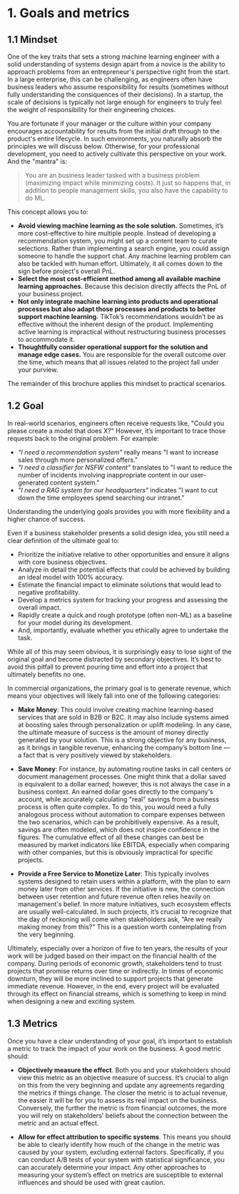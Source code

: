 # 1. Goals and metrics

## 1.1 Mindset

One of the key traits that sets a strong machine learning engineer with a solid understanding of systems design apart from a novice is the ability to approach problems from an entrepreneur's perspective right from the start. In a large enterprise, this can be challenging, as engineers often have business leaders who assume responsibility for results (sometimes without fully understanding the consiquences of their decisions). In a startup, the scale of decisions is typically not large enough for engineers to truly feel the weight of responsibility for their engineering choices.

You are fortunate if your manager or the culture within your company encourages accountability for results from the initial draft through to the product's entire lifecycle. In such environments, you naturally absorb the principles we will discuss below. Otherwise, for your professional development, you need to actively cultivate this perspective on your work. And the "mantra" is:

> You are an business leader tasked with a business problem (maximizing impact while minimizing costs). It just so happens that, in addition to people management skills, you also have the capability to do ML.

This concept allows you to:
- **Avoid viewing machine learning as the sole solution.** Sometimes, it’s more cost-effective to hire multiple people. Instead of developing a recommendation system, you might set up a content team to curate selections. Rather than implementing a search engine, you could assign someone to handle the support chat. Any machine learning problem can also be tackled with human effort. Ultimately, it all comes down to the sign before project's overall PnL.
- **Select the most cost-efficient method among all available machine learning approaches.** Because this decision directly affects the PnL of your business project.
- **Not only integrate machine learning into products and operational processes but also adapt those processes and products to better support machine learning.** TikTok’s recommendations wouldn’t be as effective without the inherent design of the product. Implementing active learning is impractical without restructuring business processes to accommodate it.
- **Thoughtfully consider operational support for the solution and manage edge cases.** You are responsible for the overall outcome over the time, which means that all issues related to the project fall under your purview.

The remainder of this brochure applies this mindset to practical scenarios.

## 1.2 Goal

In real-world scenarios, engineers often receive requests like, "Could you please create a model that does X?" However, it’s important to trace those requests back to the original problem. For example:

- *"I need a recommendation system"* really means "I want to increase sales through more personalized offers."
- *"I need a classifier for NSFW content"* translates to "I want to reduce the number of incidents involving inappropriate content in our user-generated content system."
- *"I need a RAG system for our headquarters"* indicates "I want to cut down the time employees spend searching our intranet."

Understanding the underlying goals provides you with more flexibility and a higher chance of success.

Even if a business stakeholder presents a solid design idea, you still need a clear definition of the ultimate goal to:

- Prioritize the initiative relative to other opportunities and ensure it aligns with core business objectives.
- Analyze in detail the potential effects that could be achieved by building an ideal model with 100% accuracy.
- Estimate the financial impact to eliminate solutions that would lead to negative profitability.
- Develop a metrics system for tracking your progress and assessing the overall impact.
- Rapidly create a quick and rough prototype (often non-ML) as a baseline for your model during its development.
- And, importantly, evaluate whether you ethically agree to undertake the task.

While all of this may seem obvious, it is surprisingly easy to lose sight of the original goal and become distracted by secondary objectives. It’s best to avoid this pitfall to prevent pouring time and effort into a project that ultimately benefits no one. 

In commercial organizations, the primary goal is to generate revenue, which means your objectives will likely fall into one of the following categories:

- **Make Money**: This could involve creating machine learning-based services that are sold in B2B or B2C. It may also include systems aimed at boosting sales through personalization or uplift modeling. In any case, the ultimate measure of success is the amount of money directly generated by your solution. This is a strong objective for any business, as it brings in tangible revenue, enhancing the company’s bottom line — a fact that is very positively viewed by stakeholders.

- **Save Money**: For instance, by automating routine tasks in call centers or document management processes. One might think that a dollar saved is equivalent to a dollar earned; however, this is not always the case in a business context. An earned dollar goes directly to the company's account, while accurately calculating "real" savings from a business process is often quite complex. To do this, you would need a fully analogous process without automation to compare expenses between the two scenarios, which can be prohibitively expensive. As a result, savings are often modeled, which does not inspire confidence in the figures. The cumulative effect of all these changes can best be measured by market indicators like EBITDA, especially when comparing with other companies, but this is obviously impractical for specific projects.

- **Provide a Free Service to Monetize Later**: This typically involves systems designed to retain users within a platform, with the plan to earn money later from other services. If the initiative is new, the connection between user retention and future revenue often relies heavily on management's belief. In more mature initiatives, such ecosystem effects are usually well-calculated. In such projects, it’s crucial to recognize that the day of reckoning will come when stakeholders ask, "Are we really making money from this?" This is a question worth contemplating from the very beginning.

Ultimately, especially over a horizon of five to ten years, the results of your work will be judged based on their impact on the financial health of the company. During periods of economic growth, stakeholders tend to trust projects that promise returns over time or indirectly. In times of economic downturn, they will be more inclined to support projects that generate immediate revenue. However, in the end, every project will be evaluated through its effect on financial streams, which is something to keep in mind when designing a new and exciting system.

## 1.3 Metrics

Once you have a clear understanding of your goal, it’s important to establish a metric to track the impact of your work on the business. A good metric should:

* **Objectively measure the effect**. Both you and your stakeholders should view this metric as an objective measure of success. It’s crucial to align on this from the very beginning and update any agreements regarding the metrics if things change. The closer the metric is to actual revenue, the easier it will be for you to assess its real impact on the business. Conversely, the further the metric is from financial outcomes, the more you will rely on stakeholders' beliefs about the connection between the metric and an actual effect.

* **Allow for effect attribution to specific systems**. This means you should be able to clearly identify how much of the change in the metric was caused by your system, excluding external factors. Specifically, if you can conduct A/B tests of your system with statistical significance, you can accurately determine your impact. Any other approaches to measuring your system’s effect on metrics are susceptible to external influences and should be used with great caution.
